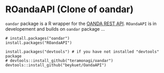 # ROandaAPI (Clone of oandar)

`oandar` package is a R wrapper for the [OANDA REST API](http://developer.oanda.com/rest-live/introduction/).
`ROandaAPI` is in developement and builds on `oandar` package ...

```
# install.packages("oandar")
install.packages("ROandaAPI")

install.packages("devtools") # if you have not installed "devtools" package
# devtools::install_github("teramonagi/oandar")
devtools::install_github("beykuet/OandaAPI")

```
